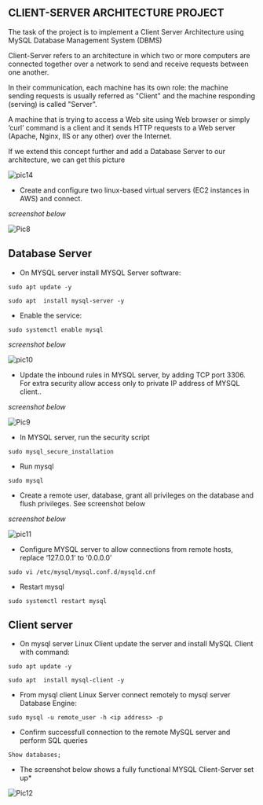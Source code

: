 ## __CLIENT-SERVER ARCHITECTURE PROJECT__

The task of the project is to implement a Client Server Architecture using MySQL Database Management System (DBMS)

Client-Server refers to an architecture in which two or more computers are connected together over a network to send and receive requests between one another.

In their communication, each machine has its own role: the machine sending requests is usually referred as "Client" and the machine responding (serving) is called "Server".

A machine that is trying to access a Web site using Web browser or simply ‘curl’ command is a client and it sends HTTP requests to a Web server (Apache, Nginx, IIS or any other) over the Internet.

If we extend this concept further and add a Database Server to our architecture, we can get this picture

![pic14](./images/pic14.png)


- Create and configure two linux-based virtual servers (EC2 instances in AWS) and connect. 

*screenshot below*

![Pic8](https://user-images.githubusercontent.com/93116204/156807418-a70feb62-6873-417c-abf0-b08d3d68f30e.png)

## Database Server

- On MYSQL server install MYSQL Server software: 

```
sudo apt update -y

sudo apt  install mysql-server -y
```

- Enable the service: 

```
sudo systemctl enable mysql
```

 *screenshot below*
 
![pic10](https://user-images.githubusercontent.com/93116204/156807588-b83fa9b6-a9c5-4be6-b16d-1b67b8db15aa.png)


- Update the inbound rules in MYSQL server, by adding TCP port 3306. For extra security allow access only to private IP address of MYSQL client..

*screenshot below*

![Pic9](https://user-images.githubusercontent.com/93116204/156807654-ba1831c4-35e2-450c-9fc0-9d8898e9f288.png)

- In MYSQL server, run the security script

```
sudo mysql_secure_installation
```

- Run mysql 

```
sudo mysql
```

- Create a remote user, database, grant all privileges on the database and flush privileges. See screenshot below

*screenshot below*

![pic11](https://user-images.githubusercontent.com/93116204/156807698-a1a5af29-79eb-411f-86c1-3eb1c8bc51e0.png)



- Configure MYSQL server to allow connections from remote hosts, replace ‘127.0.0.1’ to ‘0.0.0.0’ 
 
``` 
sudo vi /etc/mysql/mysql.conf.d/mysqld.cnf
```
- Restart mysql

```
sudo systemctl restart mysql
```

## Client server

- On mysql server Linux Client update the server and install MySQL Client with command: 

```
sudo apt update -y

sudo apt  install mysql-client -y
```

- From mysql client Linux Server connect remotely to mysql server Database Engine: 

```
sudo mysql -u remote_user -h <ip address> -p
```

- Confirm successfull connection to the remote MySQL server and perform SQL queries

```
Show databases;
```

* The screenshot below shows a fully functional MYSQL Client-Server set up*

 ![Pic12](https://user-images.githubusercontent.com/93116204/156807747-0d2a0b78-fa42-42fc-a1e5-87551ec6fb6e.png)

